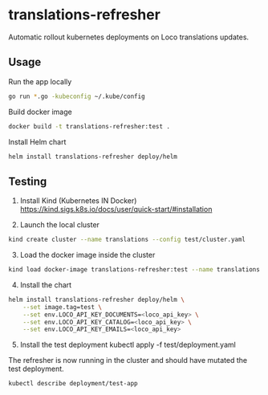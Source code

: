 translations-refresher
======================

Automatic rollout kubernetes deployments on Loco translations updates.

## Usage

Run the app locally
```bash
go run *.go -kubeconfig ~/.kube/config
```

Build docker image
```bash
docker build -t translations-refresher:test .
```

Install Helm chart
```bash
helm install translations-refresher deploy/helm
```

## Testing

1. Install Kind (Kubernetes IN Docker) https://kind.sigs.k8s.io/docs/user/quick-start/#installation

2. Launch the local cluster
```bash
kind create cluster --name translations --config test/cluster.yaml
```

3. Load the docker image inside the cluster
```bash
kind load docker-image translations-refresher:test --name translations
```

4. Install the chart
```bash
helm install translations-refresher deploy/helm \
    --set image.tag=test \
    --set env.LOCO_API_KEY_DOCUMENTS=<loco_api_key> \
    --set env.LOCO_API_KEY_CATALOG=<loco_api_key> \
    --set env.LOCO_API_KEY_EMAILS=<loco_api_key>
```

5. Install the test deployment
kubectl apply -f test/deployment.yaml

The refresher is now running in the cluster and should have mutated the test deployment.
```bash
kubectl describe deployment/test-app
```
